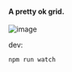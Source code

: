 #### A pretty ok grid.

![image](https://cloud.githubusercontent.com/assets/883126/18229129/157532fe-7221-11e6-967f-0f219766d7d2.png)

dev: 

`npm run watch`
